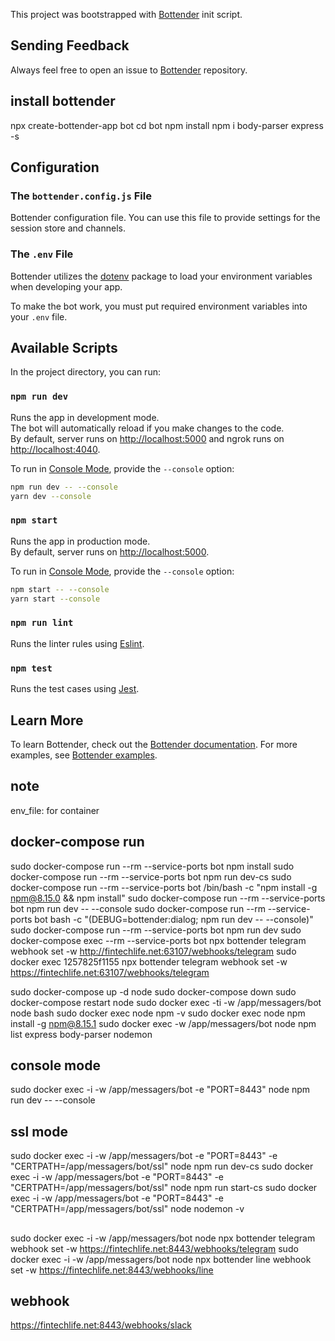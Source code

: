 This project was bootstrapped with
[Bottender](https://github.com/Yoctol/bottender) init script.

## Sending Feedback

Always feel free to open an issue to
[Bottender](https://github.com/Yoctol/bottender/issues) repository.

## install bottender

npx create-bottender-app bot
cd bot
npm install
npm i body-parser express -s

## Configuration

### The `bottender.config.js` File

Bottender configuration file. You can use this file to provide settings for the session store and channels.

### The `.env` File

Bottender utilizes the [dotenv](https://www.npmjs.com/package/dotenv) package to load your environment variables when developing your app.

To make the bot work, you must put required environment variables into your `.env` file.

## Available Scripts

In the project directory, you can run:

### `npm run dev`

Runs the app in development mode.<br>
The bot will automatically reload if you make changes to the code.<br>
By default, server runs on [http://localhost:5000](http://localhost:5000) and ngrok runs on [http://localhost:4040](http://localhost:4040).

To run in [Console Mode](https://bottender.js.org/docs/en/the-basics-console-mode), provide the `--console` option:

```sh
npm run dev -- --console
yarn dev --console
```

### `npm start`

Runs the app in production mode.<br>
By default, server runs on [http://localhost:5000](http://localhost:5000).

To run in [Console Mode](https://bottender.js.org/docs/en/the-basics-console-mode), provide the `--console` option:

```sh
npm start -- --console
yarn start --console
```

### `npm run lint`

Runs the linter rules using [Eslint](https://eslint.org/).

### `npm test`

Runs the test cases using [Jest](https://jestjs.io/).

## Learn More
To learn Bottender, check out the [Bottender documentation](https://bottender.js.org/docs/en/getting-started).
For more examples, see [Bottender examples](https://github.com/Yoctol/bottender/tree/master/examples).

## note
env_file: for container

## docker-compose run
sudo docker-compose run --rm --service-ports bot npm install
sudo docker-compose run --rm --service-ports bot npm run dev-cs
sudo docker-compose run --rm --service-ports bot /bin/bash -c "npm install -g npm@8.15.0 && npm install"
sudo docker-compose run --rm --service-ports bot npm run dev -- --console
sudo docker-compose run --rm --service-ports bot bash -c "(DEBUG=bottender:dialog; npm run dev -- --console)"
sudo docker-compose run --rm --service-ports bot npm run dev
sudo docker-compose exec --rm --service-ports bot npx bottender telegram webhook set -w http://fintechlife.net:63107/webhooks/telegram
sudo docker exec 1257825f1155 npx bottender telegram webhook set -w https://fintechlife.net:63107/webhooks/telegram

sudo docker-compose up -d node
sudo docker-compose down
sudo docker-compose restart node
sudo docker exec -ti -w /app/messagers/bot node bash
sudo docker exec node npm -v
sudo docker exec node npm install -g npm@8.15.1
sudo docker exec -w /app/messagers/bot node npm list express body-parser nodemon

## console mode
sudo docker exec -i -w /app/messagers/bot -e "PORT=8443" node npm run dev -- --console

## ssl mode
sudo docker exec -i -w /app/messagers/bot -e "PORT=8443" -e "CERTPATH=/app/messagers/bot/ssl" node npm run dev-cs
sudo docker exec -i -w /app/messagers/bot -e "PORT=8443" -e "CERTPATH=/app/messagers/bot/ssl" node npm run start-cs
sudo docker exec -i -w /app/messagers/bot -e "PORT=8443" -e "CERTPATH=/app/messagers/bot/ssl" node nodemon -v

##
sudo docker exec -i -w /app/messagers/bot node npx bottender telegram webhook set -w https://fintechlife.net:8443/webhooks/telegram
sudo docker exec -i -w /app/messagers/bot node npx bottender line webhook set -w https://fintechlife.net:8443/webhooks/line

## webhook
https://fintechlife.net:8443/webhooks/slack
